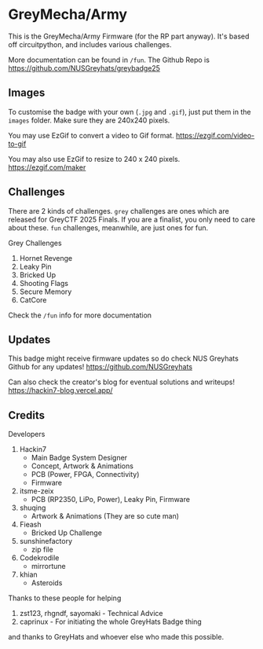 # GreyMecha/Army

This is the GreyMecha/Army Firmware (for the RP part anyway). It's based off circuitpython, and includes various challenges.

More documentation can be found in `/fun`. The Github Repo is https://github.com/NUSGreyhats/greybadge25

## Images

To customise the badge with your own (`.jpg` and `.gif`), just put them in the `images` folder. 
Make sure they are 240x240 pixels.

You may use EzGif to convert a video to Gif format. https://ezgif.com/video-to-gif

You may also use EzGif to resize to 240 x 240 pixels. https://ezgif.com/maker


## Challenges

There are 2 kinds of challenges. 
`grey` challenges are ones which are released for GreyCTF 2025 Finals. If you are a finalist, you only need to care about these.
`fun` challenges, meanwhile, are just ones for fun. 

Grey Challenges
1. Hornet Revenge
2. Leaky Pin
3. Bricked Up
3. Shooting Flags
4. Secure Memory
5. CatCore

Check the `/fun` info for more documentation

## Updates

This badge might receive firmware updates so do check NUS Greyhats Github for any updates!
https://github.com/NUSGreyhats

Can also check the creator's blog for eventual solutions and writeups!
https://hackin7-blog.vercel.app/


## Credits

Developers

1. Hackin7 
    - Main Badge System Designer
    - Concept, Artwork & Animations
    - PCB (Power, FPGA, Connectivity)
    - Firmware
2. itsme-zeix 
    - PCB (RP2350, LiPo, Power), Leaky Pin, Firmware
3. shuqing 
    - Artwork & Animations (They are so cute man)
4. Fieash
    - Bricked Up Challenge
5. sunshinefactory
    - zip file
6. Codekrodile
    - mirrortune
7. khian
    - Asteroids

Thanks to these people for helping

1. zst123, rhgndf, sayomaki - Technical Advice
2. caprinux - For initiating the whole GreyHats Badge thing

and thanks to GreyHats and whoever else who made this possible.